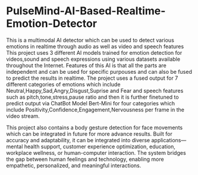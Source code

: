 # PulseMind-AI-Based-Realtime-Emotion-Detector
This is a multimodal AI detector which can be used to detect various emotions in realtime through audio as well as video and speech features 
This project uses 3 different AI models trained for emotion detection for videos,sound and speech expressions using various datasets available throughout the Internet.
Features of this AI is that all the parts are independent and can be used for specific purpouses and can also be fused to predict the results in realtime.
The project uses a fused output for 7 different categories of emotions which include Neutral,Happy,Sad,Angry,Disgust,Suprise and Fear and speech features such as pitch,tone,stress,pause ratio and then it is further finetuned to predict output via ChatBot Model Bert-Mini for four categories which include Positivity,Confidence,Engagement,Nervousness per frame in the video stream.

This project also contains a body gesture detection for face movements which can be integrated in future for more advance results.
Built for accuracy and adaptability, it can be integrated into diverse applications—mental health support, customer experience optimization, education, workplace wellness, or human-computer interaction. The system bridges the gap between human feelings and technology, enabling more empathetic, personalized, and meaningful interactions.

